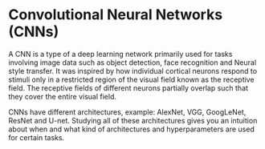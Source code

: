 # Convolutional Neural Networks (CNNs)
A CNN is a type of a  deep learning network primarily used for tasks involving image data such as object detection, face recognition and Neural style transfer. It was inspired by how individual cortical neurons respond to stimuli only in a restricted region of the visual field known as the receptive field. The receptive fields of different neurons partially overlap such that they cover the entire visual field.

CNNs have different architectures, example: AlexNet, VGG, GoogLeNet, ResNet and U-net. Studying all of these architectures gives you an intuition about when and what kind of architectures and hyperparameters are used for certain tasks.

